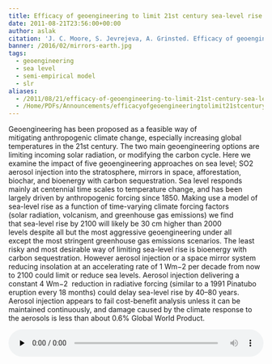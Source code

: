 ```yaml
---
title: Efficacy of geoengineering to limit 21st century sea-level rise
date: 2011-08-21T23:56:00+00:00
author: aslak
citation: 'J. C. Moore, S. Jevrejeva, A. Grinsted. Efficacy of geoengineering to limit 21st century sea-level rise. Proceedings of the National Academy of Sciences, 2010; doi:10.1073/pnas.1008153107'
banner: /2016/02/mirrors-earth.jpg
tags:
  - geoengineering
  - sea level
  - semi-empirical model
  - slr
aliases:
  - /2011/08/21/efficacy-of-geoengineering-to-limit-21st-century-sea-level-rise/
  - /Home/PDFs/Announcements/efficacyofgeoengineeringtolimit21stcenturysea-levelrise
---
```

Geoengineering has been proposed as a feasible way of mitigating anthropogenic climate change, especially increasing global temperatures in the 21st century. The two main geoengineering options are limiting incoming solar radiation, or modifying the carbon cycle. Here we examine the impact of five geoengineering approaches on sea level; SO2 aerosol injection into the stratosphere, mirrors in space, afforestation, biochar, and bioenergy with carbon sequestration.  <!--more--> Sea level responds mainly at centennial time scales to temperature change, and has been largely driven by anthropogenic forcing since 1850. Making use a model of sea-level rise as a function of time-varying climate forcing factors (solar radiation, volcanism, and greenhouse gas emissions) we find that sea-level rise by 2100 will likely be 30 cm higher than 2000 levels despite all but the most aggressive geoengineering under all except the most stringent greenhouse gas emissions scenarios. The least risky and most desirable way of limiting sea-level rise is bioenergy with carbon sequestration. However aerosol injection or a space mirror system reducing insolation at an accelerating rate of 1 Wm−2 per decade from now to 2100 could limit or reduce sea levels. Aerosol injection delivering a constant 4 Wm−2  reduction in radiative forcing (similar to a 1991 Pinatubo eruption every 18 months) could delay sea-level rise by 40–80 years. Aerosol injection appears to fail cost-benefit analysis unless it can be maintained continuously, and damage caused by the climate response to the aerosols is less than about 0.6% Global World Product.

<!--[if lt IE 9]><![endif]--><audio class="wp-audio-shortcode" id="audio-30-1" preload="none" style="width: 100%;" controls="controls"><source type="audio/mpeg" src="http://podcasts.aaas.org/science\_podcast/SciencePodcast\_100827.mp3?_=1" />

[http://podcasts.aaas.org/science\_podcast/SciencePodcast\_100827.mp3](http://podcasts.aaas.org/science_podcast/SciencePodcast_100827.mp3)</audio>

**Citation**: J. C. Moore, S. Jevrejeva, A. Grinsted. Efficacy of geoengineering to limit 21st century sea-level rise.Proceedings of the National Academy of Sciences, 2010; doi:[10.1073/pnas.1008153107](http://dx.doi.org/10.1073/pnas.1008153107) [pdf](/2016/03/Moore-PNAS10-geoengineering-and-sea-level.pdf) [<a href="http://www.pnas.org/lookup/suppl/doi:10.1073/pnas.1008153107/-/DCSupplemental" rel="nofollow">supp-info</a>]

Some mentions of the paper:

  * [http://news.sciencemag.org/sciencenow/2010/08/can-geoengineering-halt-sea-leve.html](http://news.sciencemag.org/sciencenow/2010/08/can-geoengineering-halt-sea-leve.html)
  * [http://podcasts.aaas.org/science_podcast/SciencePodcast_100827.mp3](http://podcasts.aaas.org/science_podcast/SciencePodcast_100827.mp3)
  * [http://www.nature.com/news/2010/100823/full/news.2010.426.html](http://www.nature.com/news/2010/100823/full/news.2010.426.html)
  * [http://www.bbc.co.uk/news/science-environment-11076786](http://www.bbc.co.uk/news/science-environment-11076786)
  * [http://www.scientificamerican.com/blog/post.cfm?id=all-out-geoengineering-still-would-2010-08-23](http://www.scientificamerican.com/blog/post.cfm?id=all-out-geoengineering-still-would-2010-08-23)
  * [http://arstechnica.com/science/news/2010/08/geoengineering-smackdown-how-5-methods-might-impact-rising-sea-levels.ars](http://arstechnica.com/science/news/2010/08/geoengineering-smackdown-how-5-methods-might-impact-rising-sea-levels.ars)
